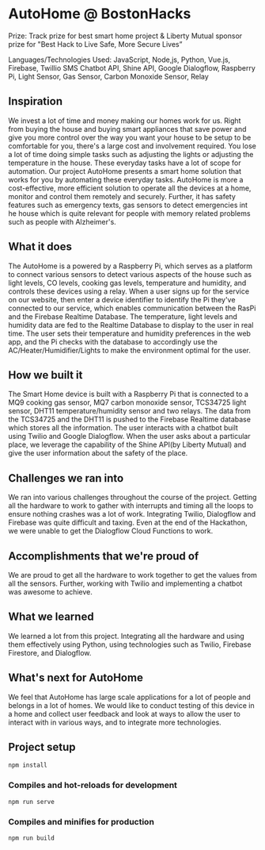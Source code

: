 # AutoHome @ BostonHacks

Prize: Track prize for best smart home project & Liberty Mutual sponsor prize for "Best Hack to Live Safe, More Secure Lives”

Languages/Technologies Used: JavaScript, Node,js, Python, Vue.js, Firebase, Twillio SMS Chatbot API, Shine API, Google Dialogflow, Raspberry Pi, Light Sensor, Gas Sensor, Carbon Monoxide Sensor, Relay

## Inspiration
We invest a lot of time and money making our homes work for us. Right from buying the house and buying smart appliances that save power and give you more control over the way you want your house to be setup to be comfortable for you, there's a large cost and involvement required. You lose a lot of time doing simple tasks such as adjusting the lights or adjusting the temperature in the house. These everyday tasks have a lot of scope for automation. Our project AutoHome presents a smart home solution that works for you by automating these everyday tasks. AutoHome is more a cost-effective, more efficient solution to operate all the devices at a home, monitor and control them remotely and securely. Further, it has safety features such as emergency texts, gas sensors to detect emergencies int he house which is quite relevant for people with memory related problems such as people with Alzheimer's.

## What it does
The AutoHome is a powered by a Raspberry Pi, which serves as a platform to connect various sensors to detect various aspects of the house such as light levels, CO levels, cooking gas levels, temperature and humidity, and controls these devices using a relay. When a user signs up for the service on our website, then enter a device identifier to identify the Pi they've connected to our service, which enables communication between the RasPi and the Firebase Realtime Database. The temperature, light levels and humidity data are fed to the Realtime Database to display to the user in real time. The user sets their temperature and humidity preferences in the web app, and the Pi checks with the database to accordingly use the AC/Heater/Humidifier/Lights to make the environment optimal for the user. 

## How we built it
The Smart Home device is built with a Raspberry Pi that is connected to a MQ9 cooking gas sensor, MQ7 carbon monoxide sensor, TCS34725 light sensor, DHT11 temperature/humidity sensor and two relays. The data from the TCS34725 and the DHT11 is pushed to the Firebase Realtime database which stores all the information. The user interacts with a chatbot built using Twilio and Google Dialogflow. When the user asks about a particular place, we leverage the capability of the Shine API(by Liberty Mutual) and give the user information about the safety of the place.         

## Challenges we ran into
We ran into various challenges throughout the course of the project. Getting all the hardware to work to gather with interrupts and timing all the loops to ensure nothing crashes was a lot of work. Integrating Twilio, Dialogflow and Firebase was quite difficult and taxing. Even at the end of the Hackathon, we were unable to get the Dialogflow Cloud Functions to work.

## Accomplishments that we're proud of
We are proud to get all the hardware to work together to get the values from all the sensors. Further, working with Twilio and implementing a chatbot was awesome to achieve. 

## What we learned
We learned a lot from this project. Integrating all the hardware and using them effectively using Python, using technologies such as Twilio, Firebase Firestore, and Dialogflow.

## What's next for AutoHome
We feel that AutoHome has large scale applications for a lot of people and belongs in a lot of homes. We would like to conduct testing of this device in a home and collect user feedback and look at ways to allow the user to interact with in various ways, and to integrate more technologies.

## Project setup
```
npm install
```

### Compiles and hot-reloads for development
```
npm run serve
```

### Compiles and minifies for production
```
npm run build
```
